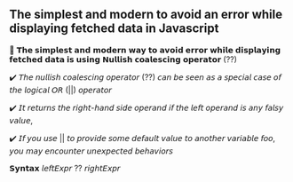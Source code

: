 ## The simplest and modern to avoid an error while displaying fetched data in Javascript

🚀 𝗧𝗵𝗲 𝘀𝗶𝗺𝗽𝗹𝗲𝘀𝘁 𝗮𝗻𝗱 𝗺𝗼𝗱𝗲𝗿𝗻 𝘄𝗮𝘆 𝘁𝗼 𝗮𝘃𝗼𝗶𝗱 𝗲𝗿𝗿𝗼𝗿 𝘄𝗵𝗶𝗹𝗲 𝗱𝗶𝘀𝗽𝗹𝗮𝘆𝗶𝗻𝗴 𝗳𝗲𝘁𝗰𝗵𝗲𝗱 𝗱𝗮𝘁𝗮 𝗶𝘀 𝘂𝘀𝗶𝗻𝗴 𝗡𝘂𝗹𝗹𝗶𝘀𝗵 𝗰𝗼𝗮𝗹𝗲𝘀𝗰𝗶𝗻𝗴 𝗼𝗽𝗲𝗿𝗮𝘁𝗼𝗿 (??)

✔️ 𝘛𝘩𝘦 𝘯𝘶𝘭𝘭𝘪𝘴𝘩 𝘤𝘰𝘢𝘭𝘦𝘴𝘤𝘪𝘯𝘨 𝘰𝘱𝘦𝘳𝘢𝘵𝘰𝘳 (??) 𝘤𝘢𝘯 𝘣𝘦 𝘴𝘦𝘦𝘯 𝘢𝘴 𝘢 𝘴𝘱𝘦𝘤𝘪𝘢𝘭 𝘤𝘢𝘴𝘦 𝘰𝘧 𝘵𝘩𝘦 𝘭𝘰𝘨𝘪𝘤𝘢𝘭 𝘖𝘙 (||) 𝘰𝘱𝘦𝘳𝘢𝘵𝘰𝘳

✔️ 𝘐𝘵 𝘳𝘦𝘵𝘶𝘳𝘯𝘴 𝘵𝘩𝘦 𝘳𝘪𝘨𝘩𝘵-𝘩𝘢𝘯𝘥 𝘴𝘪𝘥𝘦 𝘰𝘱𝘦𝘳𝘢𝘯𝘥 𝘪𝘧 𝘵𝘩𝘦 𝘭𝘦𝘧𝘵 𝘰𝘱𝘦𝘳𝘢𝘯𝘥 𝘪𝘴 𝘢𝘯𝘺 𝘧𝘢𝘭𝘴𝘺 𝘷𝘢𝘭𝘶𝘦,

 ✔️ 𝘐𝘧 𝘺𝘰𝘶 𝘶𝘴𝘦 || 𝘵𝘰 𝘱𝘳𝘰𝘷𝘪𝘥𝘦 𝘴𝘰𝘮𝘦 𝘥𝘦𝘧𝘢𝘶𝘭𝘵 𝘷𝘢𝘭𝘶𝘦 𝘵𝘰 𝘢𝘯𝘰𝘵𝘩𝘦𝘳 𝘷𝘢𝘳𝘪𝘢𝘣𝘭𝘦 𝘧𝘰𝘰, 𝘺𝘰𝘶 𝘮𝘢𝘺 𝘦𝘯𝘤𝘰𝘶𝘯𝘵𝘦𝘳 𝘶𝘯𝘦𝘹𝘱𝘦𝘤𝘵𝘦𝘥 𝘣𝘦𝘩𝘢𝘷𝘪𝘰𝘳𝘴 

𝗦𝘆𝗻𝘁𝗮𝘅
𝘭𝘦𝘧𝘵𝘌𝘹𝘱𝘳 ?? 𝘳𝘪𝘨𝘩𝘵𝘌𝘹𝘱𝘳